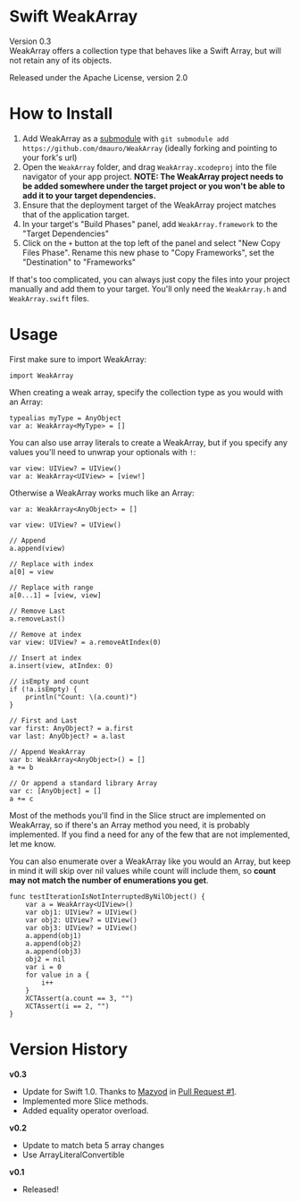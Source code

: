 Swift WeakArray
========
Version 0.3  
WeakArray offers a collection type that behaves like a Swift Array, but will not retain any of its objects.

Released under the Apache License, version 2.0

How to Install
==============

1. Add WeakArray as a [submodule](http://git-scm.com/docs/git-submodule) with `git submodule add https://github.com/dmauro/WeakArray` (ideally forking and pointing to your fork's url)
2. Open the `WeakArray` folder, and drag `WeakArray.xcodeproj` into the file navigator of your app project. **NOTE: The WeakArray project needs to be added somewhere under the target project or you won't be able to add it to your target dependencies.**
3. Ensure that the deployment target of the WeakArray project matches that of the application target.
4. In your target's "Build Phases" panel, add `WeakArray.framework` to the "Target Dependencies"
5. Click on the `+` button at the top left of the panel and select "New Copy Files Phase". Rename this new phase to "Copy Frameworks", set the "Destination" to "Frameworks"

If that's too complicated, you can always just copy the files into your project manually and add them to your target. You'll only need the `WeakArray.h` and `WeakArray.swift` files.


Usage
=====
First make sure to import WeakArray:

	import WeakArray
	
When creating a weak array, specify the collection type as you would with an Array:
	
	typealias myType = AnyObject
	var a: WeakArray<MyType> = []
	
You can also use array literals to create a WeakArray, but if you specify any values you'll need to unwrap your optionals with ```!```:

	var view: UIView? = UIView()
	var a: WeakArray<UIView> = [view!]
	
Otherwise a WeakArray works much like an Array:

	var a: WeakArray<AnyObject> = []
	
	var view: UIView? = UIView()
	
	// Append
	a.append(view)
	
	// Replace with index
	a[0] = view
	
	// Replace with range
	a[0...1] = [view, view]
	
	// Remove Last
	a.removeLast()
	
	// Remove at index
	var view: UIView? = a.removeAtIndex(0)
	
	// Insert at index
	a.insert(view, atIndex: 0)
	
	// isEmpty and count
	if (!a.isEmpty) {
		println("Count: \(a.count)")
	}
	
	// First and Last
	var first: AnyObject? = a.first
	var last: AnyObject? = a.last
	
	// Append WeakArray
	var b: WeakArray<AnyObject>() = []
	a += b
	
	// Or append a standard library Array
	var c: [AnyObject] = []
	a += c

Most of the methods you'll find in the Slice struct are implemented on WeakArray, so if there's an Array method you need, it is probably implemented. If you find a need for any of the few that are not implemented, let me know.

You can also enumerate over a WeakArray like you would an Array, but keep in mind it will skip over nil values while count will include them, so **count may not
match the number of enumerations you get**.

	func testIterationIsNotInterruptedByNilObject() {
        var a = WeakArray<UIView>()
        var obj1: UIView? = UIView()
        var obj2: UIView? = UIView()
        var obj3: UIView? = UIView()
        a.append(obj1)
        a.append(obj2)
        a.append(obj3)
        obj2 = nil
        var i = 0     
        for value in a {
            i++
        }
        XCTAssert(a.count == 3, "")
        XCTAssert(i == 2, "")
    }
    
Version History
===============
**v0.3**

* Update for Swift 1.0. Thanks to [Mazyod](https://github.com/Mazyod) in [Pull Request #1](https://github.com/dmauro/WeakArray/pull/1).
* Implemented more Slice methods.
* Added equality operator overload.

**v0.2**

* Update to match beta 5 array changes
* Use ArrayLiteralConvertible

**v0.1**

* Released!
	